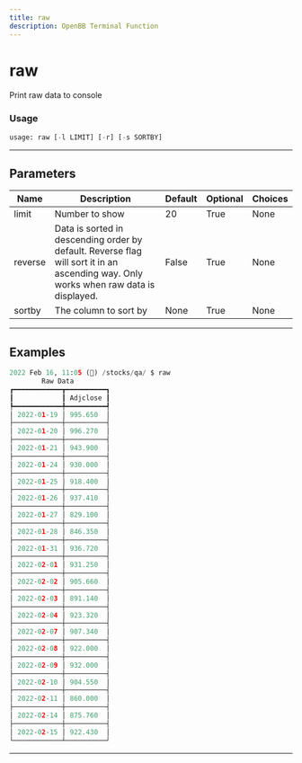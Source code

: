 ```yaml
---
title: raw
description: OpenBB Terminal Function
---
```


# raw

Print raw data to console

### Usage

```python
usage: raw [-l LIMIT] [-r] [-s SORTBY]
```

---

## Parameters

| Name | Description | Default | Optional | Choices |
| ---- | ----------- | ------- | -------- | ------- |
| limit | Number to show | 20 | True | None |
| reverse | Data is sorted in descending order by default. Reverse flag will sort it in an ascending way. Only works when raw data is displayed. | False | True | None |
| sortby | The column to sort by | None | True | None |


---

## Examples

```python
2022 Feb 16, 11:05 (🦋) /stocks/qa/ $ raw
        Raw Data
┏━━━━━━━━━━━━┳━━━━━━━━━━┓
┃            ┃ Adjclose ┃
┡━━━━━━━━━━━━╇━━━━━━━━━━┩
│ 2022-01-19 │ 995.650  │
├────────────┼──────────┤
│ 2022-01-20 │ 996.270  │
├────────────┼──────────┤
│ 2022-01-21 │ 943.900  │
├────────────┼──────────┤
│ 2022-01-24 │ 930.000  │
├────────────┼──────────┤
│ 2022-01-25 │ 918.400  │
├────────────┼──────────┤
│ 2022-01-26 │ 937.410  │
├────────────┼──────────┤
│ 2022-01-27 │ 829.100  │
├────────────┼──────────┤
│ 2022-01-28 │ 846.350  │
├────────────┼──────────┤
│ 2022-01-31 │ 936.720  │
├────────────┼──────────┤
│ 2022-02-01 │ 931.250  │
├────────────┼──────────┤
│ 2022-02-02 │ 905.660  │
├────────────┼──────────┤
│ 2022-02-03 │ 891.140  │
├────────────┼──────────┤
│ 2022-02-04 │ 923.320  │
├────────────┼──────────┤
│ 2022-02-07 │ 907.340  │
├────────────┼──────────┤
│ 2022-02-08 │ 922.000  │
├────────────┼──────────┤
│ 2022-02-09 │ 932.000  │
├────────────┼──────────┤
│ 2022-02-10 │ 904.550  │
├────────────┼──────────┤
│ 2022-02-11 │ 860.000  │
├────────────┼──────────┤
│ 2022-02-14 │ 875.760  │
├────────────┼──────────┤
│ 2022-02-15 │ 922.430  │
└────────────┴──────────┘
```
---
